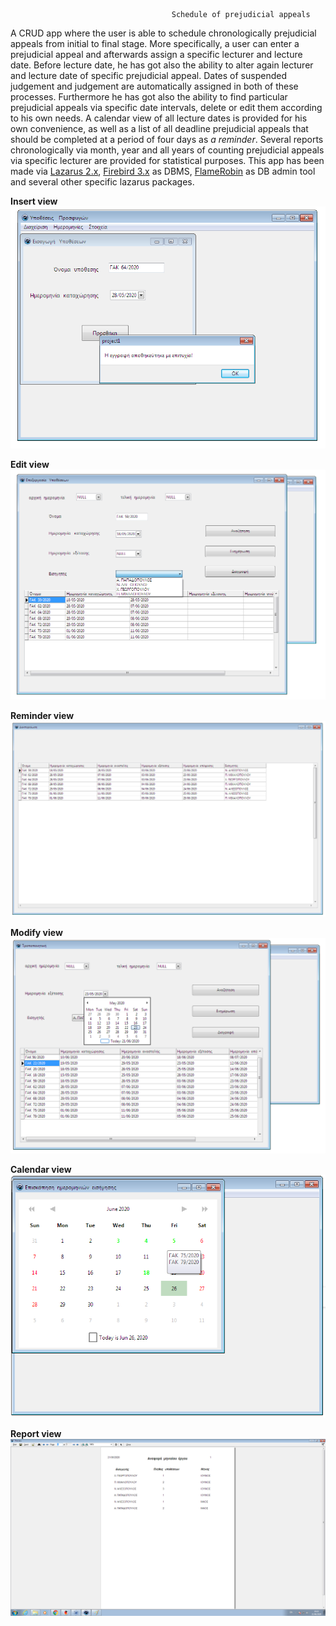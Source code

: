 										Schedule of prejudicial appeals
										
A CRUD app where the user is able to schedule chronologically prejudicial appeals from initial to final stage. More specifically, a user can enter a prejudicial appeal and afterwards assign a specific lecturer and lecture date. Before lecture date, he has got also the ability to alter again lecturer and lecture date of specific prejudicial appeal. Dates of suspended judgement and judgement are automatically assigned in both of these processes. Furthermore he has got also the ability to find particular prejudicial appeals via specific date intervals, delete or edit them according to his own needs.
A calendar view of all lecture dates is provided for his own convenience, as well as a list of all deadline prejudicial appeals that should be completed at a period of four days as *a reminder*.  Several reports chronologically via month, year and all years of counting prejudicial appeals via specific lecturer are provided for statistical purposes.
This app has been made via [Lazarus 2.x](https://www.lazarus-ide.org/), [Firebird 3.x](https://firebirdsql.org/) as DBMS, [FlameRobin](http://www.flamerobin.org/) as DB admin tool and several other specific lazarus  packages. 

**Insert view**
![](images/1.png "")

**Edit view**
![](images/2.png "")

**Reminder view**
![](images/3.png "")

**Modify view**
![](images/4.png "")

**Calendar view**
![](images/5.png "")

**Report view**
![](images/6.png "")